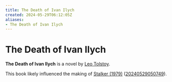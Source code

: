 ```yaml
---
title: The Death of Ivan Ilych
created: 2024-05-29T06:12:05Z
aliases:
- The Death of Ivan Ilych
---
```


# The Death of Ivan Ilych

**The Death of Ivan Ilych** is a novel by [Leo Tolstoy](../notes/leo-tolstoy).

This book likely influenced the making of [Stalker (1979)](stalker.md) ([20240529050749](../entries/20240529050749.md)).
